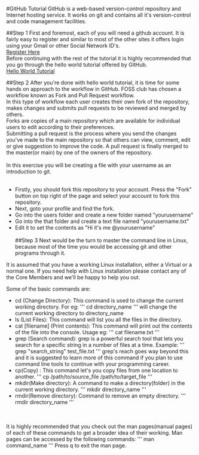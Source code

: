 #GitHub Tutorial
GitHub is a web-based version-control repository and Internet hosting service. It works on git and contains all it's version-control and code management facilities.

##Step 1
First and foremost, each of you will need a github account. It is fairly easy to register and similar to most of the other sites it offers login using your Gmail or other Social Network ID's.<br>
[Register Here](https://www.gihtub.com/join) <br>
Before continuing with the rest of the tutorial it is highly recommended that you go through the hello world tutorial offered by GitHub.<br>
[Hello World Tutorial](https://guides.github.com/activities/hello-world/)


##Step 2
After you're done with hello world tutorial, it is time for some hands on approach to the workflow in GitHub. FOSS club has chosen a workflow known as Fork and Pull Request workflow.<br>
In this type of workflow each user creates their own fork of the repository, makes changes and submits pull requests to be reviewed and merged by others.<br>
Forks are copies of a main repository which are available for individual users to edit according to their preferences.<br>
Submitting a pull request is the process where you send the changes you've made to the main repository so that others can view, comment, edit or give suggestion to improve the code. A pull request is finally merged to the master(or main) by one of the owners of the repository.
<br><br>
In this exercise you will be creating a file with your username as an introduction to git.<br><br>

* Firstly, you should fork this repository to your account. Press the "Fork" button on top right of the page and select your account to fork this repository.
* Next, goto your profile and find the fork.
* Go into the users folder and create a new folder named "yourusername"
* Go into the that folder and create a text file named "yourusername.txt"
* Edit it to set the contents as "Hi it's me @yourusername"
<br><br>
##Step 3
Next would be the turn to master the command line in Linux, because most of the time you would be accessing git and other programs through it.

It is assumed that you have a working Linux installation, either a Virtual or a normal one. If you need help with Linux installation please contact any of the Core Members and we'll be happy to help you out.


Some of the basic commands are:
* cd (Change Directory): This command is used to change the current working directory. For eg:
'''
cd directory_name
'''
will change the current working directory to directory_name
* ls (List Files): This command will list you all the files in the directory.
* cat [filename] (Print contents): This command will print out the contents of the file into the console. Usage eg:
'''
cat filename.txt
'''
* grep (Search command): grep is a powerful search tool that lets you search for a specific string in a number of files at a time. Example:
'''
grep "search_string" test_file.txt
'''
grep's reach goes way beyond this and it is suggested to learn more of this command if you plan to use command line tools to continue with your programming career.
* cp(Copy) : This command let's you copy files from one location to another.
'''
cp /path/to/source_file /path/to/target_file
'''
* mkdir(Make directory): A command to make a directory(folder) in the current working directory.
'''
mkdir directory_name
'''
* rmdir(Remove directory): Command to remove an empty directory.
'''
rmdir directory_name
'''

<br>
<br>
It is highly recommended that you check out the man pages(manual pages) of each of these commands to get a broader idea of their working. Man pages can be accessed by the following commands:
'''
man command_name
'''
Press q to exit the man page.
 <br>
 
